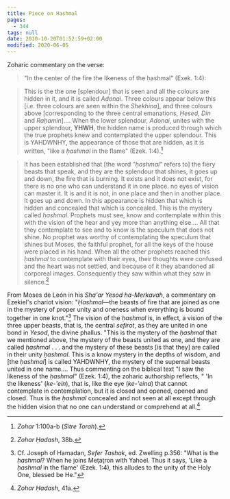 ```yaml
---
title: Piece on Hashmal
pages:
  - 344
tags: null
date: 2010-10-20T01:52:59+02:00
modified: 2020-06-05
---
```


Zoharic commentary on the verse:

> "In the center of the fire the likeness of the &#7717;ashmal" (Exek. 1:4):

<blockquote>

This is the the one [splendour] that is seen and all the colours are hidden in it, and it is called _Adonai_. Three colours appear below this [i.e. three colours are seen within the _Shekhina_], and three colours above [corresponding to the three central emanations, _&#7716;esed_, _Din_ and _Ra&#7717;amin_].... When the lower splendour, _Adonai_, unites with the upper splendour, **YHWH**, the hidden name is produced through which the true prophets knew and contemplated the upper splendour. This is YAHDWNHY, the appearance of those that are hidden, as it is written, "like a _&#7717;ashmal_ in the flame" (Ezek. 1:4).[^55]

</blockquote>

<blockquote>

It has been established that [the word _"&#7717;ashmal"_ refers to] the fiery beasts that speak, and they are the splendour that shines, it goes up and down, the fire that is burning. It exists and it does not exist, for there is no one who can understand it in one place. no eyes of vision can master it. It is and it is not, in one place and then in another place. It goes up and down. In this appearance is hidden that which is hidden and concealed that which is concealed. This is the mystery called _&#7717;ashmal_. Prophets must see, know and contemplate within this with the vision of the hear and yey more than anything else.... All that they contemplate to see and to know is the speculum that does not shine. No prophet was worthy of contemplating the speculum that shines but Moses, the faithful prophet, for all the keys of the house were placed in his hand. When all the other prophets reached this _&#7717;ashmal_ to contemplate with their eyes, their thoughts were confused and the heart was not settled, and because of it they abandoned all corporeal images. Consequently they saw within what they saw in silence.[^57]

</blockquote>

From Moses de Le&oacute;n in his _Sha'ar Yesod ha-Merkavah_, a commentary on Ezekiel's chariot vision: "_&#7716;ashmal_&mdash;the beasts of fire that are joined as one in the mystery of proper unity and oneness when everything is bound together in one knot."[^58] The vision of the _&#7717;ashmal_ is, in effect, a vision of the three upper beasts, that is, the central _sefirot_, as they are united in one bond in _Yesod_, the divine phallus. "This is the mystery of the _&#7717;ashmal_ that we mentioned above, the mystery of the beasts united as one, and they are called _&#7717;ashmal_ . . . and the mystery of these beasts [is that they] are called in their unity _&#7717;ashmal_. This is a know mystery in the depths of wisdom, and [the _&#7717;ashmal_] is called YAHDWNHY, the mystery of the supernal beasts united in one name.... Thus commenting on the biblical text "I saw the likeness of the _&#7717;ashmal_" (Ezek. 1:4), the zoharic authorship reflects, " 'In the likeness' (_ke-'ein_), that is, like the eye (_ke-'eina_) that cannot contemplate in contemplation, but it is closed and opened, opened and closed. Thus is the _&#7717;ashmal_ concealed and not seen at all except through the hidden vision that no one can understand or comprehend at all.[^60]

[^55]: _Zohar_ 1:100a-b (_Sitre Torah_).
[^57]: _Zohar &#7716;adash_, 38b.
[^58]: Cf. Joseph of Hamadan, _Sefer Tashak_, ed. Zwelling p.356: "What is the _&#7717;ashmal_? When he joins Me&#355;a&#355;ron with Yahoel. Thus it says, 'Like a _&#7717;ashmal_ in the flame' (Ezek. 1:4), this alludes to the unity of the Holy One, blessed be He."
[^60]: _Zohar &#7716;adash_, 41a.
